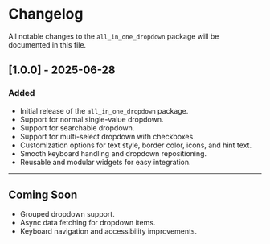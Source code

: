 # Changelog

All notable changes to the `all_in_one_dropdown` package will be documented in this file.

## [1.0.0] - 2025-06-28

### Added
- Initial release of the `all_in_one_dropdown` package.
- Support for normal single-value dropdown.
- Support for searchable dropdown.
- Support for multi-select dropdown with checkboxes.
- Customization options for text style, border color, icons, and hint text.
- Smooth keyboard handling and dropdown repositioning.
- Reusable and modular widgets for easy integration.

---

## Coming Soon
- Grouped dropdown support.
- Async data fetching for dropdown items.
- Keyboard navigation and accessibility improvements.
